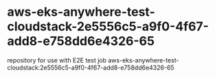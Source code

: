 # aws-eks-anywhere-test-cloudstack-2e5556c5-a9f0-4f67-add8-e758dd6e4326-65
repository for use with E2E test job aws-eks-anywhere-test-cloudstack:2e5556c5-a9f0-4f67-add8-e758dd6e4326-65
